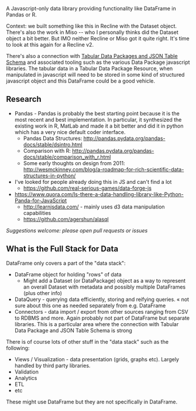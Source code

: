 A Javascript-only data library providing functionality like DataFrame in Pandas or R.

Context: we built something like this in Recline with the Dataset object. There's also the work in Miso -- who I personally thinks did the Dataset object a bit better. But IMO neither Recline or Miso got it quite right. It's time to look at this again for a Recline v2.

There's also a connection with [Tabular Data Packages and JSON Table Schema][tdp] and associated tooling such as the various Data Package javascript libraries. The tabular data in a Tabular Data Package Resource, when manipulated in javascript will need to be stored in some kind of structured javascript object and this DataFrame could be a good vehicle.

[tdp]: http://data.okfn.org/standards

## Research

* Pandas - Pandas is probably the best starting point because it is the most recent and best implementation. In particular, it synthesized the existing work in R, MatLab and made it a bit better and did it in python which has a very nice default coder interface.
  * Pandas Data Structures: http://pandas.pydata.org/pandas-docs/stable/dsintro.html
  * Comparison with R: http://pandas.pydata.org/pandas-docs/stable/comparison_with_r.html
  * Some early thoughts on design from 2011: http://wesmckinney.com/blog/a-roadmap-for-rich-scientific-data-structures-in-python/
* I've looked for people already doing this in JS and can't find a lot
  * https://github.com/real-serious-games/data-forge-js
* https://www.quora.com/Is-there-a-data-handling-library-like-Python-Panda-for-JavaScript
  * http://learnjsdata.com/ - mainly uses d3 data manipulation capabilities
  * https://github.com/agershun/alasql

*Suggestions welcome: please open pull requests or issues*

## What is the Full Stack for Data 

DataFrame only covers a part of the "data stack":

* DataFrame object for holding "rows" of data
  * Might add a Dataset (or DataPackage) object as a way to represent an overall Dataset with metadata and possibly multiple DataFrames (plus other info)
* DataQuery - querying data efficiently, storing and reifying queries.  &laquo; not sure about this one as needed separately from e.g. DataFrame
* Connectors - data import / export from other sources ranging from CSV to RDBMS and more. Again probably not part of DataFrame but separate libraries. This is a particular area where the connection with Tabular Data Package and JSON Table Schema is strong

There is of course lots of other stuff in the "data stack" such as the following:

* Views / Visualization - data presentation (grids, graphs etc). Largely handled by third party libraries.
* Validation
* Analytics
* ETL
* etc

These might use DataFrame but they are not specifically in DataFrame.

